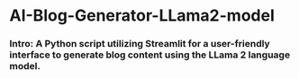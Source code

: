# AI-Blog-Generator-LLama2-model

### Intro: A Python script utilizing Streamlit for a user-friendly interface to generate blog content using the LLama 2 language model.
